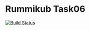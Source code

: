 # Rummikub Task06
[![Build Status](https://travis-ci.org/andreas-loeffler/Rummikub.svg?branch=master)](https://travis-ci.org/andreas-loeffler/Rummikub)

